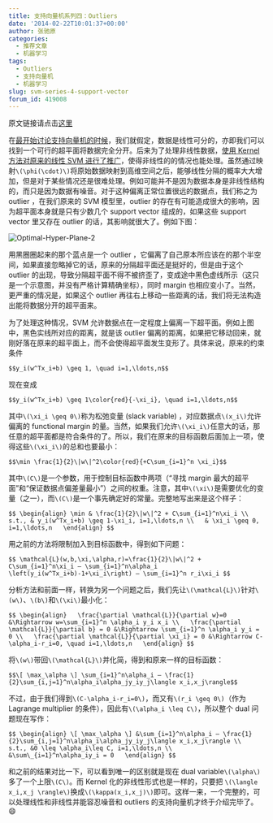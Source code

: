 ```yaml
---
title: 支持向量机系列四：Outliers
date: '2014-02-22T10:01:37+00:00'
author: 张驰原
categories:
  - 推荐文章
  - 机器学习
tags:
  - Outliers
  - 支持向量机
  - 机器学习
slug: svm-series-4-support-vector
forum_id: 419008
---
```


原文链接请点击[这里](http://blog.pluskid.org/?p=692)

在[最开始讨论支持向量机的时候](http://blog.pluskid.org/?p=632)，我们就假定，数据是线性可分的，亦即我们可以找到一个可行的超平面将数据完全分开。后来为了处理非线性数据，[使用 Kernel 方法对原来的线性 SVM 进行了推广](http://blog.pluskid.org/?p=685)，使得非线性的的情况也能处理。虽然通过映射`\(\phi(\cdot)\)`将原始数据映射到高维空间之后，能够线性分隔的概率大大增加，但是对于某些情况还是很难处理。例如可能并不是因为数据本身是非线性结构的，而只是因为数据有噪音。对于这种偏离正常位置很远的数据点，我们称之为 outlier ，在我们原来的 SVM 模型里，outlier 的存在有可能造成很大的影响，因为超平面本身就是只有少数几个 support vector 组成的，如果这些 support vector 里又存在 outlier 的话，其影响就很大了。<!--more-->例如下图：

![Optimal-Hyper-Plane-2](https://uploads.cosx.org/2014/02/Optimal-Hyper-Plane-2.png)

用黑圈圈起来的那个蓝点是一个 outlier ，它偏离了自己原本所应该在的那个半空间，如果直接忽略掉它的话，原来的分隔超平面还是挺好的，但是由于这个 outlier 的出现，导致分隔超平面不得不被挤歪了，变成途中黑色虚线所示（这只是一个示意图，并没有严格计算精确坐标），同时 margin 也相应变小了。当然，更严重的情况是，如果这个 outlier 再往右上移动一些距离的话，我们将无法构造出能将数据分开的超平面来。

为了处理这种情况，SVM 允许数据点在一定程度上偏离一下超平面。例如上图中，黑色实线所对应的距离，就是该 outlier 偏离的距离，如果把它移动回来，就刚好落在原来的超平面上，而不会使得超平面发生变形了。具体来说，原来的约束条件

`$$y_i(w^Tx_i+b) \geq 1, \quad i=1,\ldots,n$$`

现在变成

`$$y_i(w^Tx_i+b) \geq 1\color{red}{-\xi_i}, \quad i=1,\ldots,n$$`

其中`\(\xi_i \geq 0\)`称为松弛变量 (slack variable) ，对应数据点`\(x_i\)`允许偏离的 functional margin 的量。当然，如果我们允许`\(\xi_i\)`任意大的话，那任意的超平面都是符合条件的了。所以，我们在原来的目标函数后面加上一项，使得这些`\(\xi_i\)`的总和也要最小：

`$$\min \frac{1}{2}\|w\|^2\color{red}{+C\sum_{i=1}^n \xi_i}$$`

其中`\(C\)`是一个参数，用于控制目标函数中两项（“寻找 margin 最大的超平面”和“保证数据点偏差量最小”）之间的权重。注意，其中`\(\xi\)`是需要优化的变量（之一），而`\(C\)`是一个事先确定好的常量。完整地写出来是这个样子：

`$$
\begin{align}
\min & \frac{1}{2}\|w\|^2 + C\sum_{i=1}^n\xi_i \\ 
s.t., & y_i(w^Tx_i+b) \geq 1-\xi_i, i=1,\ldots,n \\  
& \xi_i \geq 0, i=1,\ldots,n  
\end{align}
$$`

用之前的方法将限制加入到目标函数中，得到如下问题：

`$$
\mathcal{L}(w,b,\xi,\alpha,r)=\frac{1}{2}\|w\|^2 + C\sum_{i=1}^n\xi_i – \sum_{i=1}^n\alpha_i \left(y_i(w^Tx_i+b)-1+\xi_i\right) – \sum_{i=1}^n r_i\xi_i
$$`

分析方法和前面一样，转换为另一个问题之后，我们先让`\(\mathcal{L}\)`针对`\(w\)`、`\(b\)`和`\(\xi\)`最小化：

`$$
\begin{align}  
\frac{\partial \mathcal{L}}{\partial w}=0 &\Rightarrow w=\sum_{i=1}^n \alpha_i y_i x_i \\  
\frac{\partial \mathcal{L}}{\partial b} = 0 &\Rightarrow \sum_{i=1}^n \alpha_i y_i = 0 \\  
\frac{\partial \mathcal{L}}{\partial \xi_i} = 0 &\Rightarrow C-\alpha_i-r_i=0, \quad i=1,\ldots,n  
\end{align}
$$`

将`\(w\)`带回`\(\mathcal{L}\)`并化简，得到和原来一样的目标函数：

`$$\[ \max_\alpha \] \sum_{i=1}^n\alpha_i – \frac{1}{2}\sum_{i,j=1}^n\alpha_i\alpha_jy_iy_j\langle x_i,x_j\rangle$$`

不过，由于我们得到`\(C-\alpha_i-r_i=0\)`，而又有`\(r_i \geq 0\)`（作为 Lagrange multiplier 的条件），因此有`\(\alpha_i \leq C\)`，所以整个 dual 问题现在写作：

`$$
\begin{align}
\[ \max_\alpha \] &\sum_{i=1}^n\alpha_i – \frac{1}{2}\sum_{i,j=1}^n\alpha_i\alpha_jy_iy_j\langle x_i,x_j\rangle \\ 
s.t., &0 \leq \alpha_i\leq C, i=1,\ldots,n \\ 
&\sum\_{i=1}^n\alpha_iy_i = 0  
\end{align}
$$`

和之前的结果对比一下，可以看到唯一的区别就是现在 dual variable`\(\alpha\)`多了一个上限`\(C\)`。而 Kernel 化的非线性形式也是一样的，只要把 `\(\langle x_i,x_j \rangle\)`换成`\(\kappa(x_i,x_j)\)`即可。这样一来，一个完整的，可以处理线性和非线性并能容忍噪音和 outliers 的支持向量机才终于介绍完毕了。 :smile:

